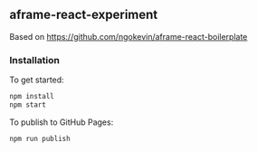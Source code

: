 ## aframe-react-experiment

Based on https://github.com/ngokevin/aframe-react-boilerplate

### Installation

To get started:

```bash
npm install
npm start
```

To publish to GitHub Pages:

```bash
npm run publish
```
